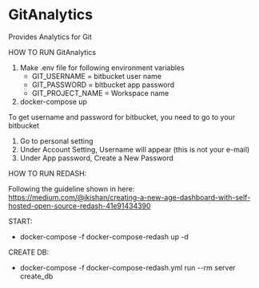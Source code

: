 # GitAnalytics
Provides Analytics for Git

HOW TO RUN GitAnalytics
1. Make .env file for following environment variables
    * GIT_USERNAME = bitbucket user name
    * GIT_PASSWORD = bitbucket app password
    * GIT_PROJECT_NAME = Workspace name
2. docker-compose up

To get username and password for bitbucket, you need to go to your bitbucket
1. Go to personal setting
2. Under Account Setting, Username will appear (this is not your e-mail) 
3. Under App password, Create a New Password


HOW TO RUN REDASH:

Following the guideline shown in here:
https://medium.com/@ikishan/creating-a-new-age-dashboard-with-self-hosted-open-source-redash-41e91434390

START:
* docker-compose -f docker-compose-redash up -d

CREATE DB:
* docker-compose -f docker-compose-redash.yml run --rm server create_db